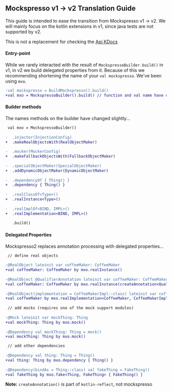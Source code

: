 ## Mockspresso v1 -> v2 Translation Guide

This guide is intended to ease the transition from Mockspresso v1 -> v2. We will mainly focus on the kotlin extensions in v1, since java tests are not supported by v2.

This is not a replacement for checking the [Api KDocs](dokka/api/com.episode6.mxo2/index.html#616616919%2FClasslikes%2F2089714443)

#### Entry-point
While we rarely interacted with the result of `MockspressoBuilder.build()` in v1, in v2 we build delegated properties from it. Because of this we recommending shortening the name of your `val mockspresso`. We've been using `mxo`.

```diff
-val mockspresso = BuildMockspresso().build()
+val mxo = MockspressoBuilder().build() // function and val name have changed
```

#### Builder methods
The names methods on the builder have changed slightly...

```diff
 val mxo = MockspressoBuilder()
 
-  .injector(InjectionConfig)
+  .makeRealObjectsWith(RealObjectMaker)
 
-  .mocker(MockerConfig)
+  .makeFallbackObjectsWith(FallbackObjectMaker)
 
-  .specialObjectMaker(SpecialObjectMaker)
+  .addDynamicObjectMaker(DynamicObjectMaker)
 
-  .dependencyOf { Thing() }
+  .dependency { Thing() }
 
-  .realClassOf<Type>()
+  .realInstance<Type>()
 
-  .realImplOf<BIND, IMPL>()
+  .realImplementation<BIND, IMPL>()
 
   .build()
```

#### Delegated Properties
Mockspresso2 replaces annotation processing with delegated properties...

```diff
 // define real objects
 
-@RealObject lateinit var coffeeMaker: CoffeeMaker
+val coffeeMaker: CoffeeMaker by mxo.realInstance()
 
-@RealObject @QualifierAnnotation lateinit var coffeeMaker: CoffeeMaker
+val coffeeMaker: CoffeeMaker by mxo.realInstance(createAnnotation<QualifierAnnotation>())
 
-@RealObject(implementation = CoffeeMakerImpl::class) lateinit var coffeeMaker: CoffeeMaker
+val coffeeMaker by mxo.realImplementation<CoffeeMaker, CoffeeMakerImpl>()
 
 // add mocks (requires one of the mock support modules)
 
-@Mock lateinit var mockThing: Thing 
+val mockThing: Thing by mxo.mock()
 
-@Dependency val mockThing: Thing = mock()
+val mockThing: Thing by mxo.mock()

 // add other dependencies
 
-@Dependency val thing: Thing = Thing()
+val thing: Thing by mxo.dependency { Thing() }
 
-@Dependency(bindAs = Thing::class) val fakeThing = FakeThing()
+val fakeThing by mxo.fake<Thing, FakeThing> { FakeThing() }
```
**Note:** `createAnnotation()` is part of `kotlin-reflect`, not mockspresso